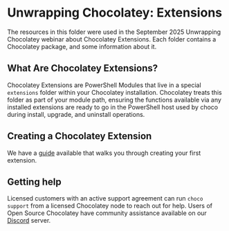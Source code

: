 # Unwrapping Chocolatey: Extensions

The resources in this folder were used in the September 2025 Unwrapping Chocolatey webinar about Chocolatey Extensions.
Each folder contains a Chocolatey package, and some information about it.

## What Are Chocolatey Extensions?

Chocolatey Extensions are PowerShell Modules that live in a special `extensions` folder within your Chocolatey installation.
Chocolatey treats this folder as part of your module path, ensuring the functions available via any installed extensions are
ready to go in the PowerShell host used by choco during install, upgrade, and uninstall operations.

## Creating a Chocolatey Extension

We have a [guide](https://docs.chocolatey.org/en-us/guides/create/create-extension-package/) available that walks you through creating your first extension.

## Getting help

Licensed customers with an active support agreement can run `choco support` from a licensed Chocolatey node to reach out for help.
Users of Open Source Chocolatey have community assistance available on our [Discord](https://ch0.co/community) server.
